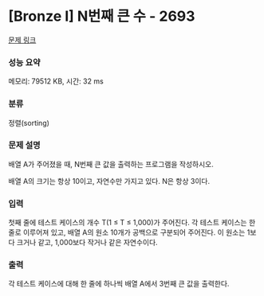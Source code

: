 # [Bronze I] N번째 큰 수 - 2693 

[문제 링크](https://www.acmicpc.net/problem/2693) 

### 성능 요약

메모리: 79512 KB, 시간: 32 ms

### 분류

정렬(sorting)

### 문제 설명

<p>배열 A가 주어졌을 때, N번째 큰 값을 출력하는 프로그램을 작성하시오.</p>

<p>배열 A의 크기는 항상 10이고, 자연수만 가지고 있다. N은 항상 3이다.</p>

### 입력 

 <p>첫째 줄에 테스트 케이스의 개수 T(1 ≤ T ≤ 1,000)가 주어진다. 각 테스트 케이스는 한 줄로 이루어져 있고, 배열 A의 원소 10개가 공백으로 구분되어 주어진다. 이 원소는 1보다 크거나 같고, 1,000보다 작거나 같은 자연수이다.</p>

### 출력 

 <p>각 테스트 케이스에 대해 한 줄에 하나씩 배열 A에서 3번째 큰 값을 출력한다.</p>

